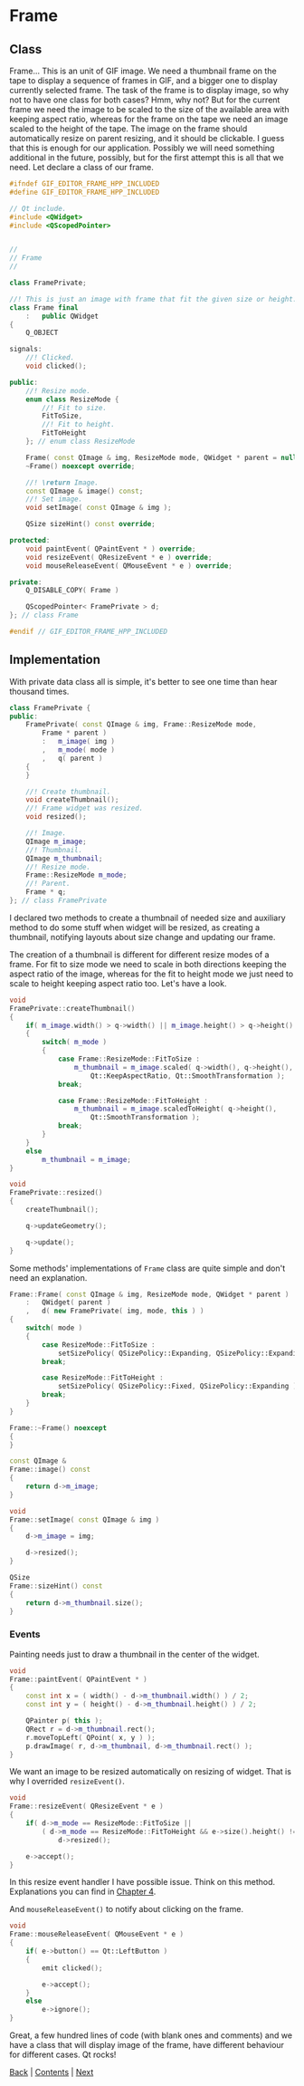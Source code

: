 # Frame

## Class

Frame... This is an unit of GIF image. We need a thumbnail frame on the tape to display
a sequence of frames in GIF, and a bigger one to display currently selected frame. The task
of the frame is to display image, so why not to have one class for both cases? Hmm, why not?
But for the current frame we need the image to be scaled to the size of the available area with keeping
aspect ratio, whereas for the frame on the tape we need an image scaled to the height of the tape.
The image on the frame should automatically resize on parent resizing, and it should be
clickable. I guess that this is enough for our application. Possibly we will need something
additional in the future, possibly, but for the first attempt this is all that we need.
Let declare a class of our frame.

```cpp
#ifndef GIF_EDITOR_FRAME_HPP_INCLUDED
#define GIF_EDITOR_FRAME_HPP_INCLUDED

// Qt include.
#include <QWidget>
#include <QScopedPointer>


//
// Frame
//

class FramePrivate;

//! This is just an image with frame that fit the given size or height.
class Frame final
	:	public QWidget
{
	Q_OBJECT

signals:
	//! Clicked.
	void clicked();

public:
	//! Resize mode.
	enum class ResizeMode {
		//! Fit to size.
		FitToSize,
		//! Fit to height.
		FitToHeight
	}; // enum class ResizeMode

	Frame( const QImage & img, ResizeMode mode, QWidget * parent = nullptr );
	~Frame() noexcept override;

	//! \return Image.
	const QImage & image() const;
	//! Set image.
	void setImage( const QImage & img );

	QSize sizeHint() const override;

protected:
	void paintEvent( QPaintEvent * ) override;
	void resizeEvent( QResizeEvent * e ) override;
	void mouseReleaseEvent( QMouseEvent * e ) override;

private:
	Q_DISABLE_COPY( Frame )

	QScopedPointer< FramePrivate > d;
}; // class Frame

#endif // GIF_EDITOR_FRAME_HPP_INCLUDED
```

## Implementation

With private data class all is simple, it's better to see one time than hear thousand times.

```cpp
class FramePrivate {
public:
	FramePrivate( const QImage & img, Frame::ResizeMode mode,
		Frame * parent )
		:	m_image( img )
		,	m_mode( mode )
		,	q( parent )
	{
	}

	//! Create thumbnail.
	void createThumbnail();
	//! Frame widget was resized.
	void resized();

	//! Image.
	QImage m_image;
	//! Thumbnail.
	QImage m_thumbnail;
	//! Resize mode.
	Frame::ResizeMode m_mode;
	//! Parent.
	Frame * q;
}; // class FramePrivate
```

I declared two methods to create a thumbnail of needed size and auxiliary method to do some stuff
when widget will be resized, as creating a thumbnail, notifying layouts about size change and
updating our frame.

The creation of a thumbnail is different for different resize modes of a frame. For fit to size mode
we need to scale in both directions keeping the aspect ratio of the image, whereas for the fit to height
mode we just need to scale to height keeping aspect ratio too. Let's have a look.

```cpp
void
FramePrivate::createThumbnail()
{
	if( m_image.width() > q->width() || m_image.height() > q->height() )
	{
		switch( m_mode )
		{
			case Frame::ResizeMode::FitToSize :
				m_thumbnail = m_image.scaled( q->width(), q->height(),
					Qt::KeepAspectRatio, Qt::SmoothTransformation );
			break;

			case Frame::ResizeMode::FitToHeight :
				m_thumbnail = m_image.scaledToHeight( q->height(),
					Qt::SmoothTransformation );
			break;
		}
	}
	else
		m_thumbnail = m_image;
}

void
FramePrivate::resized()
{
	createThumbnail();

	q->updateGeometry();

	q->update();
}
```

Some methods' implementations of `Frame` class are quite simple and don't need an explanation.

```cpp
Frame::Frame( const QImage & img, ResizeMode mode, QWidget * parent )
	:	QWidget( parent )
	,	d( new FramePrivate( img, mode, this ) )
{
	switch( mode )
	{
		case ResizeMode::FitToSize :
			setSizePolicy( QSizePolicy::Expanding, QSizePolicy::Expanding );
		break;

		case ResizeMode::FitToHeight :
			setSizePolicy( QSizePolicy::Fixed, QSizePolicy::Expanding );
		break;
	}
}

Frame::~Frame() noexcept
{
}

const QImage &
Frame::image() const
{
	return d->m_image;
}

void
Frame::setImage( const QImage & img )
{
	d->m_image = img;

	d->resized();
}

QSize
Frame::sizeHint() const
{
	return d->m_thumbnail.size();
}
```

### Events

Painting needs just to draw a thumbnail in the center of the widget.

```cpp
void
Frame::paintEvent( QPaintEvent * )
{
	const int x = ( width() - d->m_thumbnail.width() ) / 2;
	const int y = ( height() - d->m_thumbnail.height() ) / 2;

	QPainter p( this );
	QRect r = d->m_thumbnail.rect();
	r.moveTopLeft( QPoint( x, y ) );
	p.drawImage( r, d->m_thumbnail, d->m_thumbnail.rect() );
}
```

We want an image to be resized automatically on resizing of widget. That is why I overrided
`resizeEvent()`.

```cpp
void
Frame::resizeEvent( QResizeEvent * e )
{
	if( d->m_mode == ResizeMode::FitToSize ||
		( d->m_mode == ResizeMode::FitToHeight && e->size().height() != d->m_thumbnail.height() ) )
			d->resized();

	e->accept();
}
```

In this resize event handler I have possible issue. Think on this method. Explanations you can
find in [Chapter 4](../chapter04/mistakes.md).

And `mouseReleaseEvent()` to notify about clicking on the frame.

```cpp
void
Frame::mouseReleaseEvent( QMouseEvent * e )
{
	if( e->button() == Qt::LeftButton )
	{
		emit clicked();

		e->accept();
	}
	else
		e->ignore();
}
```

Great, a few hundred lines of code (with blank ones and comments) and we have a class that will display
image of the frame, have different behaviour for different cases. Qt rocks!

[Back](plans.md) | [Contents](../README.md) | [Next](frame-on-tape.md)